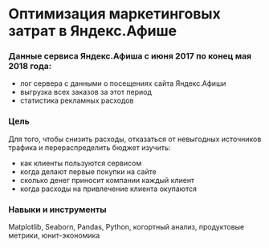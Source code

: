 # Оптимизация маркетинговых затрат в Яндекс.Афише
### Данные сервиса Яндекс.Афиша с июня 2017 по конец мая 2018 года:
- лог сервера с данными о посещениях сайта Яндекс.Афиши
- выгрузка всех заказов за этот период
- статистика рекламных расходов
### Цель
Для того, чтобы снизить расходы, отказаться от невыгодных источников трафика и перераспределить бюджет изучить:
- как клиенты пользуются сервисом
- когда делают первые покупки на сайте
- сколько денег приносит компании каждый клиент
- когда расходы на привлечение клиента окупаются
### Навыки и инструменты
<div>Matplotlib, Seaborn, Pandas, Python, когортный анализ, продуктовые метрики, юнит-экономика</div>